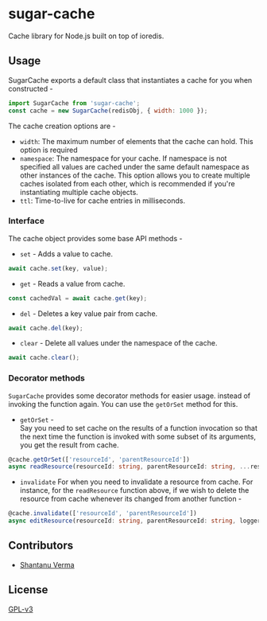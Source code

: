 # sugar-cache
Cache library for Node.js built on top of ioredis. 

## Usage
SugarCache exports a default class that instantiates a cache for you when constructed -
```javascript
import SugarCache from 'sugar-cache';
const cache = new SugarCache(redisObj, { width: 1000 });
```

The cache creation options are -
- `width`: The maximum number of elements that the cache can hold. This option is required
- `namespace`: The namespace for your cache. If namespace is not specified all values are cached under the same default namespace as other instances of the cache. This option allows you to create multiple caches isolated from each other, which is recommended if you're instantiating multiple cache objects.
- `ttl`: Time-to-live for cache entries in milliseconds.

### Interface
The cache object provides some base API methods -
- `set` -
Adds a value to cache.
```javascript
await cache.set(key, value);
```

- `get` -
Reads a value from cache.
```javascript
const cachedVal = await cache.get(key);
```

- `del` - 
Deletes a key value pair from cache.
```javascript
await cache.del(key);
```

- `clear` -
Delete all values under the namespace of the cache.
```javascript
await cache.clear();
```

### Decorator methods
`SugarCache` provides some decorator methods for easier usage.  instead of invoking the function again. You can use the `getOrSet` method for this.
- `getOrSet` -  
Say you need to set cache on the results of a function invocation so that the next time the function is invoked with some subset of its arguments, you get the result from cache.
```typescript
@cache.getOrSet(['resourceId', 'parentResourceId'])
async readResource(resourceId: string, parentResourceId: string, ...rest) { ... }
```
- `invalidate`
For when you need to invalidate a resource from cache. For instance, for the `readResource` function above, if we wish to delete the resource from cache whenever its changed from another function -
```typescript
@cache.invalidate(['resourceId', 'parentResourceId'])
async editResource(resourceId: string, parentResourceId: string, logger, ...rest) { ... }
```
## Contributors
- [Shantanu Verma](https://github.com/SaurusXI)

## License
[GPL-v3](https://www.gnu.org/licenses/gpl-3.0.en.html)
